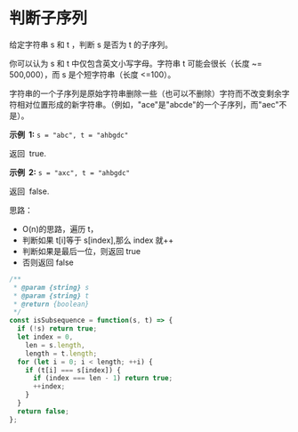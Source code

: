 # 判断子序列

给定字符串 s 和 t ，判断 s 是否为 t 的子序列。

你可以认为 s 和 t 中仅包含英文小写字母。字符串 t 可能会很长（长度 ~= 500,000），而 s 是个短字符串（长度 <=100）。

字符串的一个子序列是原始字符串删除一些（也可以不删除）字符而不改变剩余字符相对位置形成的新字符串。（例如，"ace"是"abcde"的一个子序列，而"aec"不是）。

**示例  1:**
`s = "abc", t = "ahbgdc"`

返回  true.

**示例  2:**
`s = "axc", t = "ahbgdc"`

返回  false.

思路：

- O(n)的思路，遍历 t，
- 判断如果 t[i]等于 s[index],那么 index 就++
- 判断如果是最后一位，则返回 true
- 否则返回 false

```js
/**
 * @param {string} s
 * @param {string} t
 * @return {boolean}
 */
const isSubsequence = function(s, t) => {
  if (!s) return true;
  let index = 0,
    len = s.length,
    length = t.length;
  for (let i = 0; i < length; ++i) {
    if (t[i] === s[index]) {
      if (index === len - 1) return true;
      ++index;
    }
  }
  return false;
};
```
